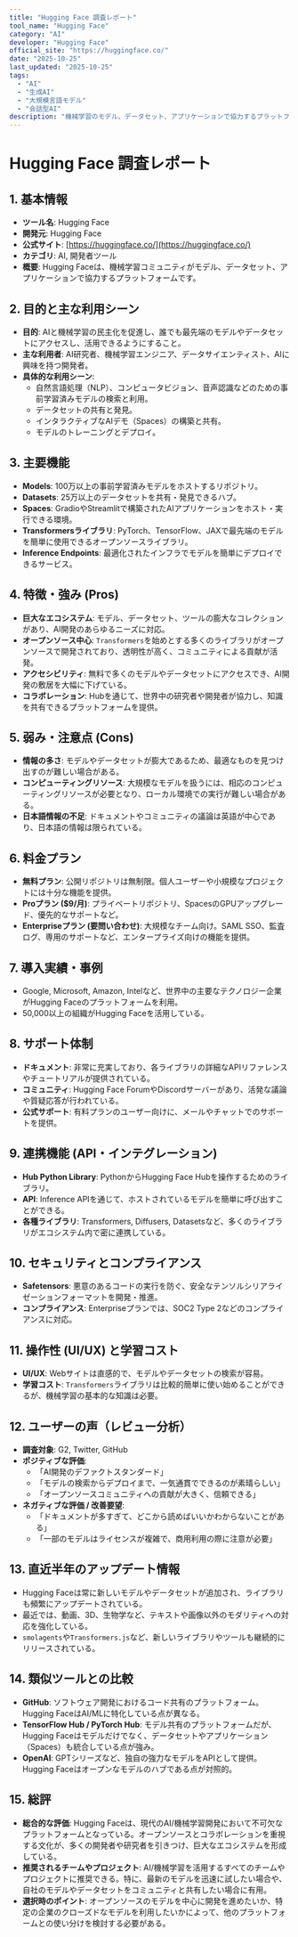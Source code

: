 ```yaml
---
title: "Hugging Face 調査レポート"
tool_name: "Hugging Face"
category: "AI"
developer: "Hugging Face"
official_site: "https://huggingface.co/"
date: "2025-10-25"
last_updated: "2025-10-25"
tags:
  - "AI"
  - "生成AI"
  - "大規模言語モデル"
  - "会話型AI"
description: "機械学習のモデル、データセット、アプリケーションで協力するプラットフォームです。"
---
```


# **Hugging Face 調査レポート**

## **1. 基本情報**

* **ツール名**: Hugging Face
* **開発元**: Hugging Face
* **公式サイト**: [https://huggingface.co/](https://huggingface.co/)
* **カテゴリ**: AI, 開発者ツール
* **概要**: Hugging Faceは、機械学習コミュニティがモデル、データセット、アプリケーションで協力するプラットフォームです。

## **2. 目的と主な利用シーン**

* **目的**: AIと機械学習の民主化を促進し、誰でも最先端のモデルやデータセットにアクセスし、活用できるようにすること。
* **主な利用者**: AI研究者、機械学習エンジニア、データサイエンティスト、AIに興味を持つ開発者。
* **具体的な利用シーン**:
    * 自然言語処理（NLP）、コンピュータビジョン、音声認識などのための事前学習済みモデルの検索と利用。
    * データセットの共有と発見。
    * インタラクティブなAIデモ（Spaces）の構築と共有。
    * モデルのトレーニングとデプロイ。

## **3. 主要機能**

* **Models**: 100万以上の事前学習済みモデルをホストするリポジトリ。
* **Datasets**: 25万以上のデータセットを共有・発見できるハブ。
* **Spaces**: GradioやStreamlitで構築されたAIアプリケーションをホスト・実行できる環境。
* **Transformersライブラリ**: PyTorch、TensorFlow、JAXで最先端のモデルを簡単に使用できるオープンソースライブラリ。
* **Inference Endpoints**: 最適化されたインフラでモデルを簡単にデプロイできるサービス。

## **4. 特徴・強み (Pros)**

* **巨大なエコシステム**: モデル、データセット、ツールの膨大なコレクションがあり、AI開発のあらゆるニーズに対応。
* **オープンソース中心**: `Transformers`を始めとする多くのライブラリがオープンソースで開発されており、透明性が高く、コミュニティによる貢献が活発。
* **アクセシビリティ**: 無料で多くのモデルやデータセットにアクセスでき、AI開発の敷居を大幅に下げている。
* **コラボレーション**: Hubを通じて、世界中の研究者や開発者が協力し、知識を共有できるプラットフォームを提供。

## **5. 弱み・注意点 (Cons)**

* **情報の多さ**: モデルやデータセットが膨大であるため、最適なものを見つけ出すのが難しい場合がある。
* **コンピューティングリソース**: 大規模なモデルを扱うには、相応のコンピューティングリソースが必要となり、ローカル環境での実行が難しい場合がある。
* **日本語情報の不足**: ドキュメントやコミュニティの議論は英語が中心であり、日本語の情報は限られている。

## **6. 料金プラン**

* **無料プラン**: 公開リポジトリは無制限。個人ユーザーや小規模なプロジェクトには十分な機能を提供。
* **Proプラン ($9/月)**: プライベートリポジトリ、SpacesのGPUアップグレード、優先的なサポートなど。
* **Enterpriseプラン (要問い合わせ)**: 大規模なチーム向け。SAML SSO、監査ログ、専用のサポートなど、エンタープライズ向けの機能を提供。

## **7. 導入実績・事例**

* Google, Microsoft, Amazon, Intelなど、世界中の主要なテクノロジー企業がHugging Faceのプラットフォームを利用。
* 50,000以上の組織がHugging Faceを活用している。

## **8. サポート体制**

* **ドキュメント**: 非常に充実しており、各ライブラリの詳細なAPIリファレンスやチュートリアルが提供されている。
* **コミュニティ**: Hugging Face ForumやDiscordサーバーがあり、活発な議論や質疑応答が行われている。
* **公式サポート**: 有料プランのユーザー向けに、メールやチャットでのサポートを提供。

## **9. 連携機能 (API・インテグレーション)**

* **Hub Python Library**: PythonからHugging Face Hubを操作するためのライブラリ。
* **API**: Inference APIを通じて、ホストされているモデルを簡単に呼び出すことができる。
* **各種ライブラリ**: Transformers, Diffusers, Datasetsなど、多くのライブラリがエコシステム内で密に連携している。

## **10. セキュリティとコンプライアンス**

* **Safetensors**: 悪意のあるコードの実行を防ぐ、安全なテンソルシリアライゼーションフォーマットを開発・推進。
* **コンプライアンス**: Enterpriseプランでは、SOC2 Type 2などのコンプライアンスに対応。

## **11. 操作性 (UI/UX) と学習コスト**

* **UI/UX**: Webサイトは直感的で、モデルやデータセットの検索が容易。
* **学習コスト**: `Transformers`ライブラリは比較的簡単に使い始めることができるが、機械学習の基本的な知識は必要。

## **12. ユーザーの声（レビュー分析）**

* **調査対象**: G2, Twitter, GitHub
* **ポジティブな評価**:
    * 「AI開発のデファクトスタンダード」
    * 「モデルの検索からデプロイまで、一気通貫でできるのが素晴らしい」
    * 「オープンソースコミュニティへの貢献が大きく、信頼できる」
* **ネガティブな評価 / 改善要望**:
    * 「ドキュメントが多すぎて、どこから読めばいいかわからないことがある」
    * 「一部のモデルはライセンスが複雑で、商用利用の際に注意が必要」

## **13. 直近半年のアップデート情報**

* Hugging Faceは常に新しいモデルやデータセットが追加され、ライブラリも頻繁にアップデートされている。
* 最近では、動画、3D、生物学など、テキストや画像以外のモダリティへの対応を強化している。
* `smolagents`や`Transformers.js`など、新しいライブラリやツールも継続的にリリースされている。

## **14. 類似ツールとの比較**

* **GitHub**: ソフトウェア開発におけるコード共有のプラットフォーム。Hugging FaceはAI/MLに特化している点が異なる。
* **TensorFlow Hub / PyTorch Hub**: モデル共有のプラットフォームだが、Hugging Faceはモデルだけでなく、データセットやアプリケーション（Spaces）も統合している点が強み。
* **OpenAI**: GPTシリーズなど、独自の強力なモデルをAPIとして提供。Hugging Faceはオープンなモデルのハブである点が対照的。

## **15. 総評**

* **総合的な評価**: Hugging Faceは、現代のAI/機械学習開発において不可欠なプラットフォームとなっている。オープンソースとコラボレーションを重視する文化が、多くの開発者や研究者を引きつけ、巨大なエコシステムを形成している。
* **推奨されるチームやプロジェクト**: AI/機械学習を活用するすべてのチームやプロジェクトに推奨できる。特に、最新のモデルを迅速に試したい場合や、自社のモデルやデータセットをコミュニティと共有したい場合に有用。
* **選択時のポイント**: オープンソースのモデルを中心に開発を進めたいか、特定の企業のクローズドなモデルを利用したいかによって、他のプラットフォームとの使い分けを検討する必要がある。
